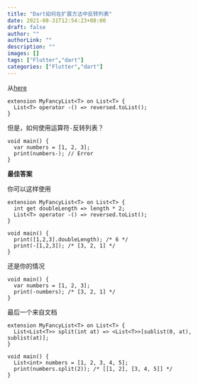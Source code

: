 ```yaml
---
title: "Dart如何在扩展方法中反转列表"
date: 2021-08-31T12:54:23+08:00
draft: false
author: ""
authorLink: ""
description: ""
images: []
tags: ["Flutter","dart"]
categories: ["Flutter","dart"]
---
```


从[here](https://dart.dev/guides/language/extension-methods#implementing-generic-extensions)

```
extension MyFancyList<T> on List<T> {
  List<T> operator -() => reversed.toList();
}
```

但是，如何使用运算符`-`反转列表？

```
void main() {
  var numbers = [1, 2, 3];
  print(numbers-); // Error
}
```



**最佳答案**

你可以这样使用

```
extension MyFancyList<T> on List<T> {
  int get doubleLength => length * 2;
  List<T> operator -() => reversed.toList();
}

void main() {
  print([1,2,3].doubleLength); /* 6 */
  print(-[1,2,3]); /* [3, 2, 1] */
}
```

还是你的情况

```
void main() {
  var numbers = [1, 2, 3];
  print(-numbers); /* [3, 2, 1] */
}
```

最后一个来自文档

```
extension MyFancyList<T> on List<T> {
  List<List<T>> split(int at) => <List<T>>[sublist(0, at), sublist(at)];
}

void main() {
  List<int> numbers = [1, 2, 3, 4, 5];
  print(numbers.split(2)); /* [[1, 2], [3, 4, 5]] */
}
```

